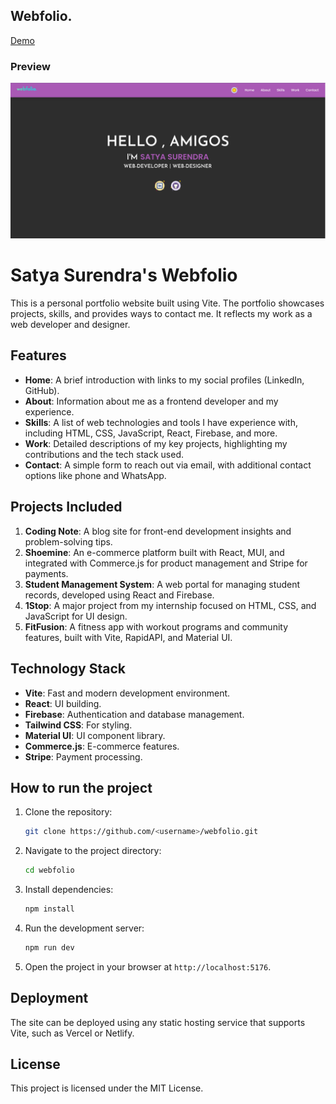 ## Webfolio.

[Demo](https://satya-hash.github.io/webfolio/)

### Preview

![preview](./src/assets/project.png)
# Satya Surendra's Webfolio

This is a personal portfolio website built using Vite. The portfolio showcases projects, skills, and provides ways to contact me. It reflects my work as a web developer and designer.

## Features

- **Home**: A brief introduction with links to my social profiles (LinkedIn, GitHub).
- **About**: Information about me as a frontend developer and my experience.
- **Skills**: A list of web technologies and tools I have experience with, including HTML, CSS, JavaScript, React, Firebase, and more.
- **Work**: Detailed descriptions of my key projects, highlighting my contributions and the tech stack used.
- **Contact**: A simple form to reach out via email, with additional contact options like phone and WhatsApp.

## Projects Included

1. **Coding Note**: A blog site for front-end development insights and problem-solving tips.
2. **Shoemine**: An e-commerce platform built with React, MUI, and integrated with Commerce.js for product management and Stripe for payments.
3. **Student Management System**: A web portal for managing student records, developed using React and Firebase.
4. **1Stop**: A major project from my internship focused on HTML, CSS, and JavaScript for UI design.
5. **FitFusion**: A fitness app with workout programs and community features, built with Vite, RapidAPI, and Material UI.

## Technology Stack

- **Vite**: Fast and modern development environment.
- **React**: UI building.
- **Firebase**: Authentication and database management.
- **Tailwind CSS**: For styling.
- **Material UI**: UI component library.
- **Commerce.js**: E-commerce features.
- **Stripe**: Payment processing.

## How to run the project

1. Clone the repository:
    ```bash
    git clone https://github.com/<username>/webfolio.git
    ```

2. Navigate to the project directory:
    ```bash
    cd webfolio
    ```

3. Install dependencies:
    ```bash
    npm install
    ```

4. Run the development server:
    ```bash
    npm run dev
    ```

5. Open the project in your browser at `http://localhost:5176`.

## Deployment

The site can be deployed using any static hosting service that supports Vite, such as Vercel or Netlify.

## License

This project is licensed under the MIT License.
